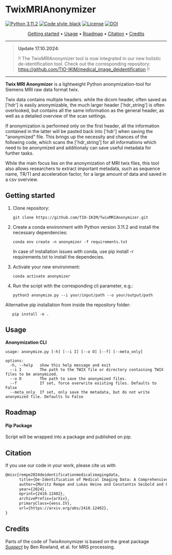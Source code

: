 # TwixMRIAnonymizer

[![Python 3.11.2](https://img.shields.io/badge/python-3.10%20%7C%203.11%20%7C%203.12-blue)](https://www.python.org/downloads/release/python-3120/) 
[![Code style: black](https://img.shields.io/badge/code%20style-black-000000.svg)](https://github.com/psf/black)
[![License](https://img.shields.io/badge/License-MIT-green.svg)](./LICENSE)
[![DOI](https://img.shields.io/badge/DOI-j.cmpb.2023.107912-blue)](https://doi.org/10.48550/arXiv.2410.12402)

<div align="center">

[Getting started](#getting-started) • [Usage](#usage) • [Roadmap](#roadmap) • [Citation](#citation) • [Credits](#credits)

</div>

---

> **Update 17.10.2024**:
>
> :bangbang: The TwixMRIAnonymizer tool is now integrated in our new holistic de-identification tool. Check out the corresponding repository: https://github.com/TIO-IKIM/medical_image_deidentification :bangbang:
>

---

**Twix MRI Anonymizer** is a lightweight Python anonymization-tool for Siemens MRI raw data format twix. 

Twix data contains multiple headers. while the dicom header, often saved as ['hdr'] is easily anonymizable, the much larger header ['hdr_string'] is often overlooked, but contains all the same information as the general header, as well as a detailed overview of the scan settings.

If anonymization is performed only on the first header, all the information contained in the latter will be pasted back into ['hdr'] when saving the "anonymized" file. 
This brings up the necessity and chances of the following code, which scans the ['hdr_string'] for all informations which need to be anonymized and additionaly can save useful metadata for further tasks.

While the main focus lies on the anonymization of MRI twix files, this tool also allows researchers to extract important metadata, such as sequence name, TR/TI and acceleration factor, for a large amount of data and saved in a csv overview.

## Getting started
1. Clone repository:
   
       git clone https://github.com/TIO-IKIM/TwixMRIAnonymizer.git

2. Create a conda environment with Python version 3.11.2 and install the necessary dependencies:
   
       conda env create -n anonymizer -f requirements.txt
    In case of installation issues with conda, use pip install -r requirements.txt to install the dependecies.

3. Activate your new environment:

       conda activate anonymizer

4. Run the script with the corresponding cli parameter, e.g.:

       python3 anonymize.py --i your/input/path --o your/output/path

Alternative pip installation from inside the repository folder:

       pip install -e .

## Usage
**Anonymization CLI**
```
usage: anonymize.py [-h] [--i I] [--o O] [--f] [--meta_only]

options:
  -h, --help   show this help message and exit
  --i I        The path to the TWIX file or directory containing TWIX files to be anonymized.
  --o O        The path to save the anonymized files.
  --f          If set, force overwrite existing files. Defaults to False
  --meta_only  If set, only save the metadata, but do not write anonymized file. Defaults to False
```

## Roadmap

#### Pip Package

Script will be wrapped into a package and published on pip.

## Citation

If you use our code in your work, please cite us with
```latex
@misc{rempe2024deidentificationmedicalimagingdata,
      title={De-Identification of Medical Imaging Data: A Comprehensive Tool for Ensuring Patient Privacy}, 
      author={Moritz Rempe and Lukas Heine and Constantin Seibold and Fabian Hörst and Jens Kleesiek},
      year={2024},
      eprint={2410.12402},
      archivePrefix={arXiv},
      primaryClass={eess.IV},
      url={https://arxiv.org/abs/2410.12402}, 
}
```

## Credits

Parts of the code of TwixAnonymizer is based on the great package [*Suspect*](https://suspect.readthedocs.io/en/#) by Ben Rowland, et al. for MRS processing.
